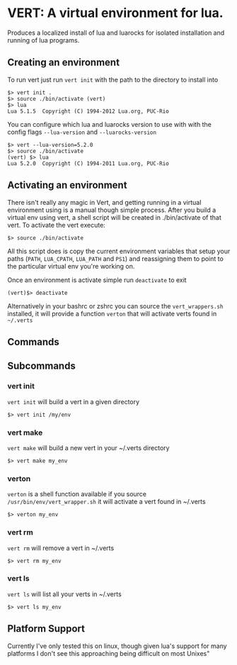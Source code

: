 # VERT: A virtual environment for lua.

Produces a localized install of lua and luarocks for isolated installation and
running of lua programs.

## Creating an environment

To run vert just run `vert init` with the path to the directory to install into

    $> vert init .
    $> source ./bin/activate (vert)
    $> lua
    Lua 5.1.5  Copyright (C) 1994-2012 Lua.org, PUC-Rio

You can configure which lua and luarocks version to use with with the config
flags `--lua-version` and `--luarocks-version`

    $> vert --lua-version=5.2.0
    $> source ./bin/activate
    (vert) $> lua
    Lua 5.2.0  Copyright (C) 1994-2011 Lua.org, PUC-Rio

## Activating an environment

There isn't really any magic in Vert, and getting running in a virtual
environment using is a manual though simple process. After you build a virtual
env using vert, a shell script will be created in ./bin/activate of that vert.
To activate the vert execute:

    $> source ./bin/activate

All this script does is copy the current environment variables that setup your
paths (`PATH`, `LUA_CPATH`, `LUA_PATH` and `PS1`) and reassigning them to point
to the particular virtual env you're working on.

Once an environment is activate simple run `deactivate` to exit

    (vert)$> deactivate

Alternatively in your bashrc or zshrc you can source the `vert_wrappers.sh`
installed, it will provide a function `verton` that will activate verts found
in `~/.verts`

## Commands

## Subcommands

### vert init

`vert init` will build a vert in a given directory

    $> vert init /my/env

### vert make

`vert make` will build a new vert in your ~/.verts directory

    $> vert make my_env

### verton

`verton` is a shell function available if you source
`/usr/bin/env/vert_wrapper.sh` it will activate a vert found in ~/.verts

    $> verton my_env

### vert rm

`vert rm` will remove a vert in ~/.verts

    $> vert rm my_env

### vert ls

`vert ls` will list all your verts in ~/.verts

    $> vert ls my_env

## Platform Support

Currently I've only tested this on linux, though given lua's support for many
platforms I don't see this approaching being difficult on most Unixes"
